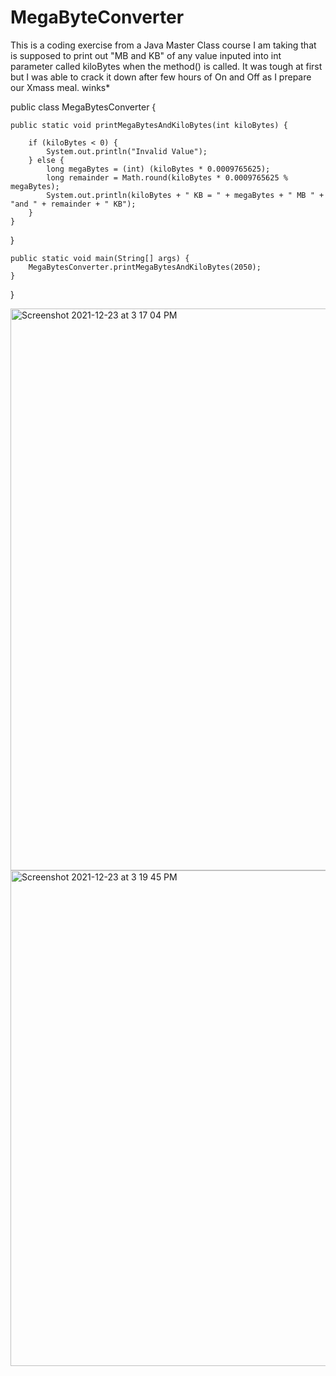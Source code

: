 # MegaByteConverter
This is a coding exercise from a Java Master Class course I am taking that is supposed to print out "MB and KB" of any value inputed into int parameter called  kiloBytes when the method() is called. It was tough at first but I was able to crack it down after few hours of On and Off as I prepare our Xmass meal.  winks* 


public class MegaBytesConverter {

    public static void printMegaBytesAndKiloBytes(int kiloBytes) {

        if (kiloBytes < 0) {
            System.out.println("Invalid Value");
        } else {
            long megaBytes = (int) (kiloBytes * 0.0009765625);
            long remainder = Math.round(kiloBytes * 0.0009765625 % megaBytes);
            System.out.println(kiloBytes + " KB = " + megaBytes + " MB " + "and " + remainder + " KB");
        }
    }
}

    public static void main(String[] args) {
        MegaBytesConverter.printMegaBytesAndKiloBytes(2050);
    }
}

<img width="899" alt="Screenshot 2021-12-23 at 3 17 04 PM" src="https://user-images.githubusercontent.com/96517341/147259793-eb21839b-94dc-44d1-bd60-ab66200968c7.png">

<img width="793" alt="Screenshot 2021-12-23 at 3 19 45 PM" src="https://user-images.githubusercontent.com/96517341/147260625-1330132b-f34c-4b66-a95b-832a66f06333.png">

